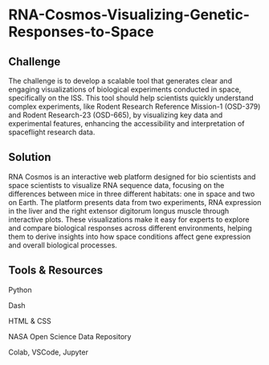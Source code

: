 # RNA-Cosmos-Visualizing-Genetic-Responses-to-Space

## Challenge
The challenge is to develop a scalable tool that generates clear and engaging visualizations of biological experiments conducted in space, specifically on the ISS. This tool should help scientists quickly understand complex experiments, like Rodent Research Reference Mission-1 (OSD-379) and Rodent Research-23 (OSD-665), by visualizing key data and experimental features, enhancing the accessibility and interpretation of spaceflight research data.

## Solution
RNA Cosmos is an interactive web platform designed for bio scientists and space scientists to visualize RNA sequence data, focusing on the differences between mice in three different habitats: one in space and two on Earth. The platform presents data from two experiments, RNA expression in the liver and the right extensor digitorum longus muscle through interactive plots. These visualizations make it easy for experts to explore and compare biological responses across different environments, helping them to derive insights into how space conditions affect gene expression and overall biological processes.

## Tools & Resources
Python

Dash

HTML & CSS

NASA Open Science Data Repository

Colab, VSCode, Jupyter

